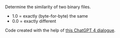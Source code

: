 Determine the similarity of two binary files.
 - 1.0 = exactly (byte-for-byte) the same
 - 0.0 = exactly different

Code created with the help of [this ChatGPT 4 dialogue](https://chat.openai.com/share/7f1642dc-db36-4023-b36d-6375c1fd83ce).
